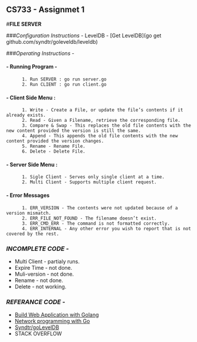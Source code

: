 ## CS733 - Assignmet 1
#**FILE SERVER**

###*Configuration Instructions -*
      LevelDB - [Get LevelDB](go get github.com/syndtr/goleveldb/leveldb)

###*Operating Instructions -*
####    - Running Program -
          1. Run SERVER : go run server.go
          2. Run CLIENT : go run client.go
 
####     - Client Side Menu :
      
          1. Write - Create a File, or update the file’s contents if it already exists.
          2. Read - Given a Filename, retrieve the corresponding file.
          3. Compare & Swap - This replaces the old file contents with the new content provided the version is still the same.
          4. Append - This appends the old file contents with the new content provided the version changes.
          5. Rename - Rename File.
          6. Delete - Delete File.
  
  
####     - Server Side Menu :
          1. Sigle Client - Serves only single client at a time.
          2. Multi Client - Supports multiple client request.
  
####     - Error Messages
          1. ERR_VERSION - The contents were not updated because of a version mismatch.
          2. ERR_FILE_NOT_FOUND - The filename doesn’t exist.
          3. ERR_CMD_ERR - The command is not formatted correctly.
          4. ERR_INTERNAL - Any other error you wish to report that is not covered by the rest.

### *INCOMPLETE CODE -*
  
  * Multi Client - partialy runs.
  * Expire Time - not done.
  * Muli-version - not done.
  * Rename - not done.
  * Delete - not working.
  
### *REFERANCE CODE -*

  * [Build Web Application with Golang](https://astaxie.gitbooks.io/build-web-application-with-golang/content/en/08.0.html)
  * [Network programming with Go](https://jan.newmarch.name/go/)
  * [Syndtr/goLevelDB](https://godoc.org/github.com/syndtr/goleveldb/leveldb)
  * STACK OVERFLOW 
  



